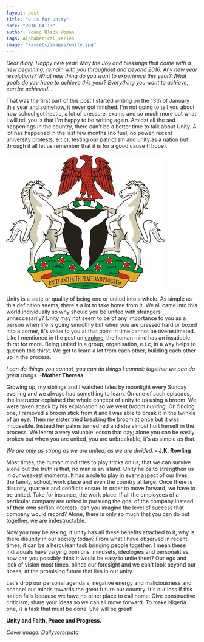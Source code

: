 ```yaml
---
layout: post
title: "U is for Unity"
date: "2016-04-13"
author: Young Black Woman
tags: Alphabetical_series
image: "/assets/images/unity.jpg"
---
```


*Dear diary, Happy new year! May the Joy and blessings that come with a new beginning, remain with you throughout and beyond 2016. Any new year resolutions? What new thing do you want to experience this year? What goals do you hope to achieve this year? Everything you want to achieve, can be achieved...*

That was the first part of this post I started writing on the 13th of January this year and somehow, it never got finished. I'm not going to tell you about how school got hectic, a lot of pressure, exams and so much more but what I will tell you is that I'm happy to be writing again. Amidst all the sad happenings in the country, there can't be a better time to talk about Unity. A lot has happened in the last few months (no fuel, no power, recent university protests, e.t.c), testing our patriotism and unity as a nation but through it all let us remember that it is for a good cause (I hope).

![The Coat of arms](/assets/images/unnamed.jpg)

Unity is a state or quality of being one or united into a whole. As simple as this definition seems, there's a lot to take home from it. We all came into this world individually so why should you be united with strangers unneccesarily? Unity may not seem to be of any importance to you as a person when life is going smoothly but when you are pressed hard or boxed into a corner, it's value to you at that point in time cannot be overestimated. Like I mentioned in the post on [explore](http://thediaryofayoungblackwoman.com/2015-09-12-E-is-for-Explore.html), the human mind has an insatiable thirst for more. Being united in a group, organisation, e.t.c, in a way helps to quench this thirst. We get to learn a lot from each other, building each other up in the process.

*I can do things you cannot, you can do things I cannot: together we can do great things.* **-Mother Theresa**

Growing up, my siblings and I watched tales by moonlight every Sunday evening and we always had something to learn. On one of such episodes, the instructor explained the whole concept of unity to us using a broom. We were taken aback by his explanation so we went *broom hunting*. On finding one, I removed a broom stick from it and I was able to break it in the twinkle of an eye. Then my sister tried breaking the broom at once but it was impossible. Instead her palms turned red and she almost hurt herself in the process. We learnt a very valuable lesson that day; alone you can be easily broken but when you are united, you are unbreakable, it's as simple as that.

*We are only as strong as we are united, as we are divided.* **- J.K. Rowling**

Most times, the human mind tries to play tricks on us; that we can survive alone but the truth is that, no man is an island. Unity helps to strengthen us in our weakest moments. It has a role to play in every aspect of our lives; the family, school, work place and even the country at large. Once there is disunity, quarrels and conflicts ensue. In order to move forward, we have to be united. Take for instance, the work place. If all the employees of a particular company are united in pursuing the goal of the company instead of their own selfish interests, can you imagine the level of success that company would record? Alone, there is only so much that you can do but together, we are indestructable.

Now you may be asking, if unity has all these benefits attached to it, why is there disunity in our society today? From what I have observed in recent times, it can be a herculean task bringing people together. I mean these individuals have varying opinions, mindsets, ideologies and personalities, how can you possibly think it would be easy to unite them? Our ego and lack of vision most times, blinds our foresight and we can't look beyond our noses, at the promising future that lies in our unity.

Let's drop our personal agenda's, negative energy and maliciousness and channel our minds towards the great future our country. It's our loss if this nation falls because we have no other place to call home. Give constructive criticism, share your ideas so we can all move forward. To make Nigeria one, is a task that must be done. She will be great!


**Unity and Faith, Peace and Progress.**


*Cover image: [Dailyvorerpata](http://www.dailyvorerpata.com)*
